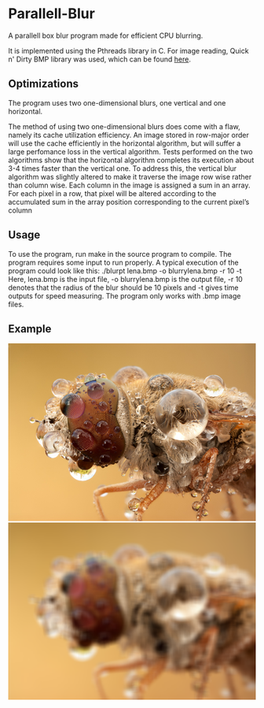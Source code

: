 Parallell-Blur
==============

A parallell box blur program made for efficient CPU blurring.

It is implemented using the Pthreads library in C. 
For image reading, Quick n' Dirty BMP library was used, which can be found [here](http://qdbmp.sourceforge.net).

## Optimizations

The program uses two one-dimensional blurs, one vertical and one horizontal.

The method of using two one-dimensional blurs does come with a flaw, namely its
cache utilization efficiency. An image stored in row-major order will use the cache
efficiently in the horizontal algorithm, but will suffer a large perfomance loss in the
vertical algorithm. Tests performed on the two algorithms show that the horizontal
algorithm completes its execution about 3-4 times faster than the vertical one.
To address this, the vertical blur algorithm was slightly altered to make it traverse
the image row wise rather than column wise. Each column in the image is assigned a
sum in an array. For each pixel in a row, that pixel will be altered according to the
accumulated sum in the array position corresponding to the current pixel’s column

## Usage

To use the program, run make in the source program to compile. The program requires
some input to run properly. A typical execution of the program could look like this:
./blurpt lena.bmp -o blurrylena.bmp -r 10 -t
Here, lena.bmp is the input file, -o blurrylena.bmp is the output file, -r 10 denotes
that the radius of the blur should be 10 pixels and -t gives time outputs for speed
measuring. The program only works with .bmp image files.

## Example

![Unblurred image](insect.png)
![Blurred image](insect2.png)
